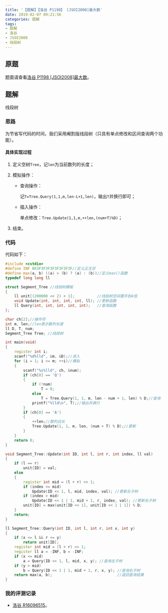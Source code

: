 ```yaml
---
title: '【题解】【洛谷 P1198】 [JSOI2008]最大数'
date: 2019-02-07 09:21:56
categories: 题解
tags:
- 题解
- 洛谷
- JSOI2008
- 线段树
---
```


## 原题

题面请查看[洛谷 P1198 [JSOI2008]最大数](https://www.luogu.org/problemnew/show/P1198)。

## 题解

线段树

<!-- more -->

### 思路

为节省写代码的时间，我们采用阉割版线段树（只具有单点修改和区间查询两个功能）。

#### 具体实现过程

1. 定义空树`Tree`，记`len`为当前数列的长度；

2. 模拟操作：

    - 查询操作：

        记`T=Tree.Query(1,1,m,len-L+1,len)`，输出`T`并换行即可；

    - 插入操作：
    
        单点修改：`Tree.Update(1,1,m,++len,(num+T)%D)`；

3. 结束。

### 代码

代码如下：

```cpp
#include <cstdio>
#define INF 0X3F3F3F3F3F3F3F3F//定义正无穷
#define max(a, b) ((a) > (b) ? (a) : (b))//定义max()函数
typedef long long ll

struct Segment_Tree //线段树模板
{
    ll unit[(200000 << 2) + 1];          //线段树空间要开到4倍
    void Update(int, int, int, int, ll); //更新函数
    ll Query(int, int, int, int, int);   //查询函数
};

char ch[2];//操作符
int m, len;//len表示数列长度
ll D, T, num;
Segment_Tree Tree; //线段树

int main(void)
{
    register int i;
    scanf("%d%lld", &m, &D);//读入
    for (i = 1; i <= m; ++i)//模拟
    {
        scanf("%s%lld", ch, &num);
        if (ch[0] == 'Q')
        {
            if (!num)
                T = 0;
            else
                T = Tree.Query(1, 1, m, len - num + 1, len) % D;//查询
            printf("%lld\n", T);//输出并换行
        }
        if (ch[0] == 'A')
        {
            ++len;//数列边长
            Tree.Update(1, 1, m, len, (num + T) % D);//更新
        }
    }
    return 0;
}

void Segment_Tree::Update(int ID, int l, int r, int index, ll val)
{
    if (l == r)
        unit[ID] = val;
    else
    {
        register int mid = (l + r) >> 1;
        if (index <= mid)
            Update(ID << 1, l, mid, index, val); //更新左子树
        if (index > mid)
            Update(ID << 1 | 1, mid + 1, r, index, val); //更新右子树
        unit[ID] = max(unit[ID << 1], unit[ID << 1 | 1]) % D;
    }
    return;
}

ll Segment_Tree::Query(int ID, int l, int r, int x, int y)
{
    if (x <= l && r <= y)
        return unit[ID];
    register int mid = (l + r) >> 1;
    register ll a = -INF, b = -INF;
    if (x <= mid)
        a = Query(ID << 1, l, mid, x, y); //查询左子树
    if (y > mid)
        b = Query(ID << 1 | 1, mid + 1, r, x, y); //查询右子树
    return max(a, b);                             //返回查询结果
}

```

### 我的评测记录

- [洛谷 R16096515](https://www.luogu.org/recordnew/show/16096515)。
